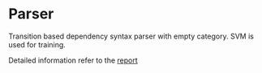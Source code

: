 # Parser

Transition based dependency syntax parser with empty category. SVM is used for training.

Detailed information refer to the [report](./report.pdf)
